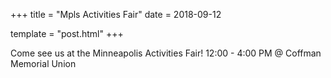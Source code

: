 +++
title = "Mpls Activities Fair"
date = 2018-09-12

template = "post.html"
+++

Come see us at the Minneapolis Activities Fair! 
12:00 - 4:00 PM @ Coffman Memorial Union

<!-- more -->


